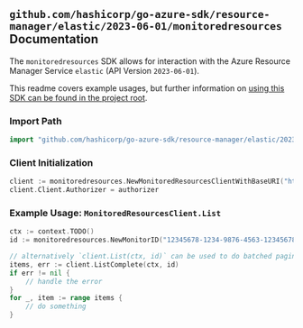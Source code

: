 
## `github.com/hashicorp/go-azure-sdk/resource-manager/elastic/2023-06-01/monitoredresources` Documentation

The `monitoredresources` SDK allows for interaction with the Azure Resource Manager Service `elastic` (API Version `2023-06-01`).

This readme covers example usages, but further information on [using this SDK can be found in the project root](https://github.com/hashicorp/go-azure-sdk/tree/main/docs).

### Import Path

```go
import "github.com/hashicorp/go-azure-sdk/resource-manager/elastic/2023-06-01/monitoredresources"
```


### Client Initialization

```go
client := monitoredresources.NewMonitoredResourcesClientWithBaseURI("https://management.azure.com")
client.Client.Authorizer = authorizer
```


### Example Usage: `MonitoredResourcesClient.List`

```go
ctx := context.TODO()
id := monitoredresources.NewMonitorID("12345678-1234-9876-4563-123456789012", "example-resource-group", "monitorValue")

// alternatively `client.List(ctx, id)` can be used to do batched pagination
items, err := client.ListComplete(ctx, id)
if err != nil {
	// handle the error
}
for _, item := range items {
	// do something
}
```
